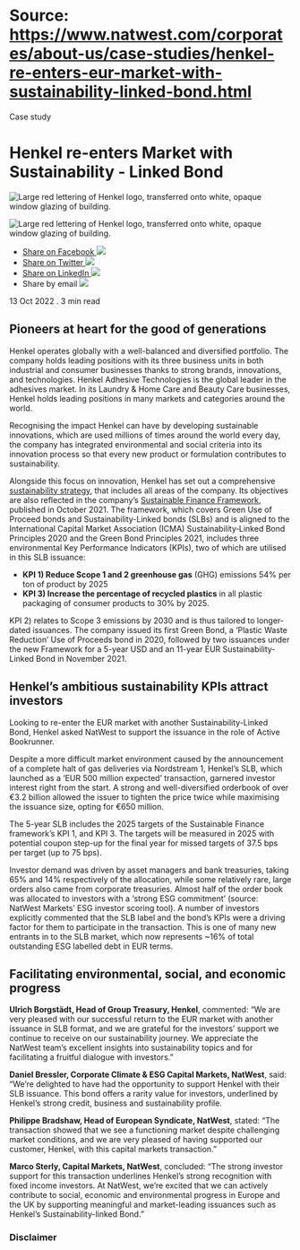 # Source: https://www.natwest.com/corporates/about-us/case-studies/henkel-re-enters-eur-market-with-sustainability-linked-bond.html

Case study

# Henkel re-enters Market with Sustainability - Linked Bond

![Large red lettering of Henkel logo, transferred onto white, opaque window glazing of building.](https://www.natwest.com/content/dam/natwest/corporates/photography/hero/image.dim.180.henkel-hero-1164x535.jpg)

![Large red lettering of Henkel logo, transferred onto white, opaque window glazing of building.](https://www.natwest.com/content/dam/natwest/corporates/photography/hero/image.dim.full.henkel-hero-1164x535.jpg "Large red lettering of Henkel logo, transferred onto white, opaque window glazing of building.")

* [Share on Facebook ![](https://www.natwest.com/content/dam/natwest/business-insights/social-icons/facebook.png)](https://www.facebook.com/sharer/sharer.php?u=https://www.natwest.com/corporates/about-us/case-studies/henkel-re-enters-eur-market-with-sustainability-linked-bond.html)
* [Share on Twitter ![](https://www.natwest.com/content/dam/natwest/business-insights/social-icons/twitter.png)](https://twitter.com/share?url=https://www.natwest.com/corporates/about-us/case-studies/henkel-re-enters-eur-market-with-sustainability-linked-bond.html)
* [Share on LinkedIn ![](https://www.natwest.com/content/dam/natwest/business-insights/social-icons/linkedin.png)](https://www.linkedin.com/shareArticle?mini=true&url=https://www.natwest.com/corporates/about-us/case-studies/henkel-re-enters-eur-market-with-sustainability-linked-bond.html)
* Share by email ![](https://www.natwest.com/content/dam/natwest/business-insights/social-icons/email.png)

13 Oct 2022
. 3 min read

## Pioneers at heart for the good of generations

Henkel operates globally with a well-balanced and diversified portfolio. The company holds leading positions with its three business units in both industrial and consumer businesses thanks to strong brands, innovations, and technologies. Henkel Adhesive Technologies is the global leader in the adhesives market. In its Laundry & Home Care and Beauty Care businesses, Henkel holds leading positions in many markets and categories around the world.

Recognising the impact Henkel can have by developing sustainable innovations, which are used millions of times around the world every day, the company has integrated environmental and social criteria into its innovation process so that every new product or formulation contributes to sustainability.

Alongside this focus on innovation, Henkel has set out a comprehensive [sustainability strategy](https://www.henkel.co.uk/sustainability/strategy), that includes all areas of the company. Its objectives are also reflected in the company’s [Sustainable Finance Framework](https://www.henkel.com/resource/blob/1371172/109e816d66d63960a7a660a8fd783686/data/henkel-sustainable-finance-framework-october-2021.pdf), published in October 2021. The framework, which covers Green Use of Proceed bonds and Sustainability-Linked bonds (SLBs) and is aligned to the International Capital Market Association (ICMA) Sustainability‐Linked Bond Principles 2020 and the Green Bond Principles 2021, includes three environmental Key Performance Indicators (KPIs), two of which are utilised in this SLB issuance:

* **KPI 1) Reduce Scope 1 and 2 greenhouse gas** (GHG) emissions 54% per ton of product by 2025
* **KPI 3) Increase the percentage of recycled plastics** in all plastic packaging of consumer products to 30% by 2025.

KPI 2) relates to Scope 3 emissions by 2030 and is thus tailored to longer-dated issuances. The company issued its first Green Bond, a ‘Plastic Waste Reduction’ Use of Proceeds bond in 2020, followed by two issuances under the new Framework for a 5-year USD and an 11-year EUR Sustainability-Linked Bond in November 2021.

## Henkel’s ambitious sustainability KPIs attract investors

Looking to re-enter the EUR market with another Sustainability-Linked Bond, Henkel asked NatWest to support the issuance in the role of Active Bookrunner.

Despite a more difficult market environment caused by the announcement of a complete halt of gas deliveries via Nordstream 1, Henkel’s SLB, which launched as a ‘EUR 500 million expected’ transaction, garnered investor interest right from the start. A strong and well-diversified orderbook of over €3.2 billion allowed the issuer to tighten the price twice while maximising the issuance size, opting for €650 million.

The 5-year SLB includes the 2025 targets of the Sustainable Finance framework’s KPI 1, and KPI 3. The targets will be measured in 2025 with potential coupon step-up for the final year for missed targets of 37.5 bps per target (up to 75 bps).

Investor demand was driven by asset managers and bank treasuries, taking 65% and 14% respectively of the allocation, while some relatively rare, large orders also came from corporate treasuries. Almost half of the order book was allocated to investors with a ‘strong ESG commitment’ (source: NatWest Markets’ ESG investor scoring tool). A number of investors explicitly commented that the SLB label and the bond’s KPIs were a driving factor for them to participate in the transaction. This is one of many new entrants in to the SLB market, which now represents ~16% of total outstanding ESG labelled debt in EUR terms.

## Facilitating environmental, social, and economic progress

**Ulrich Borgstädt, Head of Group Treasury, Henkel**, commented: “We are very pleased with our successful return to the EUR market with another issuance in SLB format, and we are grateful for the investors’ support we continue to receive on our sustainability journey. We appreciate the NatWest team’s excellent insights into sustainability topics and for facilitating a fruitful dialogue with investors.”

**Daniel Bressler, Corporate Climate & ESG Capital Markets, NatWest**, said: “We’re delighted to have had the opportunity to support Henkel with their SLB issuance. This bond offers a rarity value for investors, underlined by Henkel’s strong credit, business and sustainability profile.

**Philippe Bradshaw, Head of European Syndicate, NatWest**, stated: “The transaction showed that we see a functioning market despite challenging market conditions, and we are very pleased of having supported our customer, Henkel, with this capital markets transaction.”

**Marco Sterly, Capital Markets, NatWest**, concluded: “The strong investor support for this transaction underlines Henkel’s strong recognition with fixed income investors. At NatWest, we’re excited that we can actively contribute to social, economic and environmental progress in Europe and the UK by supporting meaningful and market-leading issuances such as Henkel’s Sustainability-linked Bond.”

### Disclaimer